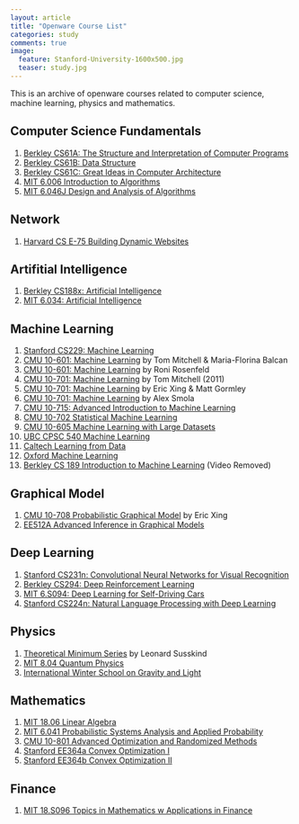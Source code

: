 ```yaml
---
layout: article
title: "Openware Course List"
categories: study
comments: true
image:
  feature: Stanford-University-1600x500.jpg
  teaser: study.jpg
---
```


This is an archive of openware courses related to computer science, machine learning, physics and mathematics.

## Computer Science Fundamentals
1. [Berkley CS61A: The Structure and Interpretation of Computer  Programs](https://inst.eecs.berkeley.edu/~cs61a/fa16/)
2. [Berkley CS61B: Data Structure](http://datastructur.es/sp17/)
3. [Berkley CS61C: Great Ideas in Computer Architecture](https://www.youtube.com/watch?v=gJJeUFyuvvg&list=PL-XXv-cvA_iCl2-D-FS5mk0jFF6cYSJs_)
4. [MIT 6.006 Introduction to Algorithms](https://www.youtube.com/playlist?list=PLUl4u3cNGP61Oq3tWYp6V_F-5jb5L2iHb)
5. [MIT 6.046J Design and Analysis of Algorithms](https://ocw.mit.edu/courses/electrical-engineering-and-computer-science/6-046j-design-and-analysis-of-algorithms-spring-2015/)

## Network
1. [Harvard CS E-75 Building Dynamic Websites](http://cs75.tv/2012/summer/)

## Artifitial Intelligence
1. [Berkley CS188x: Artificial Intelligence](https://edge.edx.org/courses/course-v1%3ABerkeleyX%2BCS188x-SP16%2BSP16/)
2. [MIT 6.034: Artificial Intelligence](https://ocw.mit.edu/courses/electrical-engineering-and-computer-science/6-034-artificial-intelligence-fall-2010/)

## Machine Learning
1. [Stanford CS229: Machine Learning](http://cs229.stanford.edu/)
2. [CMU 10-601: Machine Learning](http://www.cs.cmu.edu/~ninamf/courses/601sp15/lectures.shtml) by Tom Mitchell & Maria-Florina Balcan
3. [CMU 10-601: Machine Learning](https://www.cs.cmu.edu/~roni/10601/) by Roni Rosenfeld
4. [CMU 10-701: Machine Learning](http://www.cs.cmu.edu/~tom/10701_sp11/lectures.shtml) by Tom Mitchell (2011)
5. [CMU 10-701: Machine Learning](http://www.cs.cmu.edu/~mgormley/courses/10701-f16/people.html) by Eric Xing & Matt Gormley
6. [CMU 10-701: Machine Learning](http://alex.smola.org/teaching/10-701-15/intro.html) by Alex Smola
7. [CMU 10-715: Advanced Introduction to Machine Learning](http://www.cs.cmu.edu/~bapoczos/Classes/ML10715_2015Fall/)
8. [CMU 10-702 Statistical Machine Learning](http://www.stat.cmu.edu/~larry/=sml/)
9. [CMU 10-605 Machine Learning with Large Datasets](http://curtis.ml.cmu.edu/w/courses/index.php/Machine_Learning_with_Large_Datasets_10-605_in_Fall_2016#Syllabus)
10. [UBC CPSC 540 Machine Learning](http://www.cs.ubc.ca/~nando/540-2013/lectures.html)
11. [Caltech Learning from Data](http://work.caltech.edu/telecourse.html)
12. [Oxford Machine Learning](https://www.youtube.com/playlist?list=PLE6Wd9FR--EfW8dtjAuPoTuPcqmOV53Fu)
13. [Berkley CS 189 Introduction to Machine Learning](https://people.eecs.berkeley.edu/~jrs/189s16/) (Video Removed)


## Graphical Model
1. [CMU 10-708 Probabilistic Graphical Model](https://www.youtube.com/channel/UCOzakpjRw6jySE1Fu6_ZWGg) by Eric Xing
2. [EE512A Advanced Inference in Graphical Models](http://j.ee.washington.edu/~bilmes/classes/ee512a_fall_2014/)

## Deep Learning
1. [Stanford CS231n: Convolutional Neural Networks for Visual Recognition](http://cs231n.stanford.edu/)
2. [Berkley CS294: Deep Reinforcement Learning](http://rll.berkeley.edu/deeprlcourse/#lecture-videos)
3. [MIT 6.S094: Deep Learning for Self-Driving Cars](http://selfdrivingcars.mit.edu/)
4. [Stanford CS224n: Natural Language Processing with Deep Learning](http://web.stanford.edu/class/cs224n/)

## Physics
1. [Theoretical Minimum Series](http://theoreticalminimum.com/courses) by Leonard Susskind
2. [MIT 8.04 Quantum Physics](https://ocw.mit.edu/courses/physics/8-04-quantum-physics-i-spring-2013/)
3. [International Winter School on Gravity and Light](https://www.youtube.com/watch?v=7G4SqIboeig&list=PLFeEvEPtX_0S6vxxiiNPrJbLu9aK1UVC)

## Mathematics
1. [MIT 18.06 Linear Algebra](https://ocw.mit.edu/courses/mathematics/18-06-linear-algebra-spring-2010/)
2. [MIT 6.041 Probabilistic Systems Analysis and Applied Probability](https://ocw.mit.edu/courses/electrical-engineering-and-computer-science/6-041-probabilistic-systems-analysis-and-applied-probability-fall-2010/)
3. [CMU 10-801 Advanced Optimization and Randomized Methods](http://www.cs.cmu.edu/~suvrit/teach/aopt.html)
4. [Stanford EE364a Convex Optimization I](https://stanford.edu/class/ee364a/)
5. [Stanford EE364b Convex Optimization II](https://stanford.edu/class/ee364b/)

## Finance
1. [MIT 18.S096 Topics in Mathematics w Applications in Finance](https://www.youtube.com/playlist?list=PLUl4u3cNGP63ctJIEC1UnZ0btsphnnoHR)
